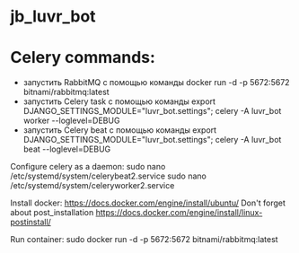 # jb_luvr_bot
# Celery commands:
- запустить RabbitMQ с помощью команды docker run -d -p 5672:5672 bitnami/rabbitmq:latest
- запустить Celery task с помощью команды export DJANGO_SETTINGS_MODULE="luvr_bot.settings"; celery -A luvr_bot worker --loglevel=DEBUG
- запустить Celery beat с помощью команды export DJANGO_SETTINGS_MODULE="luvr_bot.settings"; celery -A luvr_bot beat --loglevel=DEBUG

Configure celery as a daemon:
sudo nano /etc/systemd/system/celerybeat2.service
sudo nano /etc/systemd/system/celeryworker2.service

Install docker:
https://docs.docker.com/engine/install/ubuntu/
Don't forget about post_installation
https://docs.docker.com/engine/install/linux-postinstall/

Run container:
sudo docker run -d -p 5672:5672 bitnami/rabbitmq:latest
